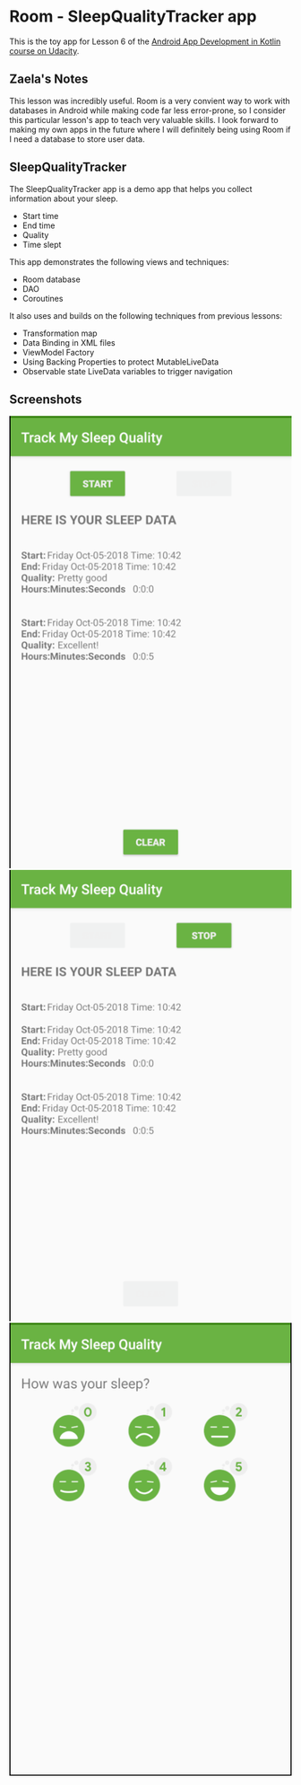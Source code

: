 # Room - SleepQualityTracker app

This is the toy app for Lesson 6 of the [Android App Development in Kotlin course on Udacity](https://www.udacity.com/course/???).

## Zaela's Notes
This lesson was incredibly useful. Room is a very convient way to work with databases in Android while making code far less error-prone, so I consider this particular lesson's app to teach very valuable skills.
I look forward to making my own apps in the future where I will definitely being using Room if I need a database to store user data.

## SleepQualityTracker

The SleepQualityTracker app is a demo app that helps you collect information about your sleep. 
* Start time
* End time
* Quality
* Time slept

This app demonstrates the following views and techniques:
* Room database
* DAO
* Coroutines

It also uses and builds on the following techniques from previous lessons:
* Transformation map
* Data Binding in XML files
* ViewModel Factory
* Using Backing Properties to protect MutableLiveData
* Observable state LiveData variables to trigger navigation

## Screenshots

![Screenshot1](screenshots/sleep_quality_tracker_start.png)
![Screenshot2](screenshots/sleep_quality_tracker_stop.png)
![Screenshot3](screenshots/sleep_quality_tracker_quality.png)
